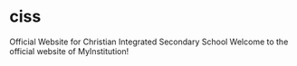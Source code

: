 # ciss
Official Website for Christian Integrated Secondary School
Welcome to the official website of MyInstitution! 

